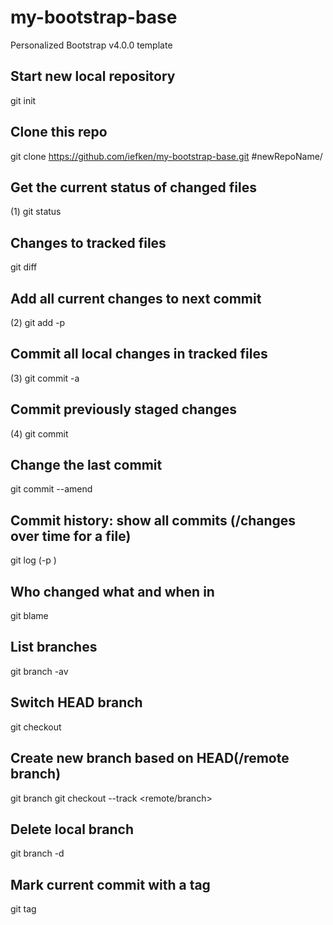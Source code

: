 # my-bootstrap-base
Personalized Bootstrap v4.0.0 template

## Start new local repository

git init

## Clone this repo

git clone https://github.com/iefken/my-bootstrap-base.git #newRepoName/

## Get the current status of changed files 

(1) git status

## Changes to tracked files

git diff

## Add all current changes to next commit

(2) git add -p <files>

## Commit all local changes in tracked files

(3) git commit -a

## Commit previously staged changes

(4) git commit

## Change the last commit

git commit --amend

## Commit history: show all commits (/changes over time for a file)

git log (-p <file>)

## Who changed what and when in <file>

git blame <file>

## List branches

git branch -av

## Switch HEAD branch 

git checkout <branch>

## Create new branch based on HEAD(/remote branch)

git branch <new-branch>
git checkout --track <remote/branch>

## Delete local branch

git branch -d <branch>

## Mark current commit with a tag

git tag <tag-name>




